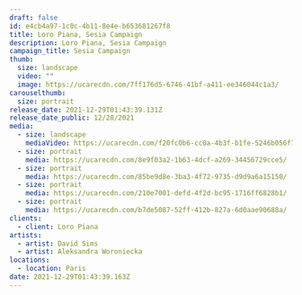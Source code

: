 ```yaml
---
draft: false
id: e4cb4a97-1c0c-4b11-8e4e-b653681267f8
title: Loro Piana, Sesia Campaign
description: Loro Piana, Sesia Campaign
campaign_title: Sesia Campaign
thumb:
  size: landscape
  video: ""
  image: https://ucarecdn.com/7ff176d5-6746-41bf-a411-ee346044c1a3/
carouselthumb:
  size: portrait
release_date: 2021-12-29T01:43:39.131Z
release_date_public: 12/28/2021
media:
  - size: landscape
    mediaVideo: https://ucarecdn.com/f20fc0b6-cc0a-4b3f-b1fe-5246b056f733/
  - size: portrait
    media: https://ucarecdn.com/8e9f03a2-1b63-4dcf-a269-34456729cce5/
  - size: portrait
    media: https://ucarecdn.com/85be9d8e-3ba3-4f72-9735-d9d9a6a15150/
  - size: portrait
    media: https://ucarecdn.com/210e7001-defd-4f2d-bc95-1716ff6828b1/
  - size: portrait
    media: https://ucarecdn.com/b7de5087-52ff-412b-827a-6d0aae90688a/
clients:
  - client: Loro Piana
artists:
  - artist: David Sims
  - artist: Aleksandra Woroniecka
locations:
  - location: Paris
date: 2021-12-29T01:43:39.163Z
---
```

